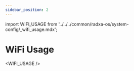 ```yaml
---
sidebar_position: 2
---
```


import WIFI_USAGE from '../../../common/radxa-os/system-config/\_wifi_usage.mdx';

# WiFi Usage

<WIFI_USAGE />
